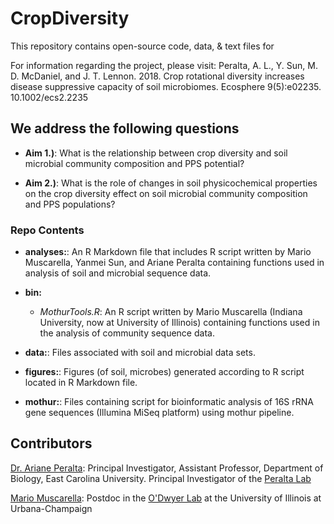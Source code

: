 # CropDiversity

This repository contains open-source code, data, & text files for 

For information regarding the project, please visit: 
Peralta, A. L., Y. Sun, M. D. McDaniel, and J. T. Lennon. 2018. Crop rotational diversity increases disease
suppressive capacity of soil microbiomes. Ecosphere 9(5):e02235. 10.1002/ecs2.2235

## We address the following questions

* **Aim 1.)**: What is the relationship between crop diversity and soil microbial community composition and PPS potential?

* **Aim 2.)**: What is the role of changes in soil physicochemical properties on the crop diversity effect on soil microbial community composition and PPS populations?

### Repo Contents

* **analyses:**: An R Markdown file that includes R script written by Mario Muscarella, Yanmei Sun, and Ariane Peralta containing functions used in analysis of soil and microbial sequence data.

* **bin:** 
	* *MothurTools.R*: An R script written by Mario Muscarella (Indiana University, now at University of Illinois) containing functions used in the analysis of community sequence data.

* **data:**: Files associated with soil and microbial data sets. 

* **figures:**: Figures (of soil, microbes) generated according to R script located in R Markdown file.

* **mothur:**: Files containing script for bioinformatic analysis of 16S rRNA gene sequences (Illumina MiSeq platform) using mothur pipeline.

## Contributors

[Dr. Ariane Peralta]( ): Principal Investigator, Assistant Professor, Department of Biology, East Carolina University. Principal Investigator of the [Peralta Lab](http://www.peraltalab.com)

[Mario Muscarella](http://mmuscarella.github.io/): Postdoc in the [O'Dwyer Lab](https://publish.illinois.edu/odwyerlab/) at the University of Illinois at Urbana-Champaign
